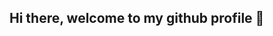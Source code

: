## Hi there, welcome to my github profile 👋

<!--
**sh-sofi/sh-sofi** is a ✨ _special_ ✨ repository because its `README.md` (this file) appears on your GitHub profile.

Here are some ideas to get you started:

- 🌱 I am a FullStack Trainee Developer with a unique combination of technical expertise and creative vision. After 8 years of experience as a graphic designer, including leading a design team, I discovered my passion for programming, which has become my new professional focus.
- 🏆My goal at this moment is to continue improving my FullStack development skills and to learn Python.
- 👯 I’m looking to collaborate on ...
- 🤔 I’m looking for help with ...
- 💬 Ask me about ...
- 📫 How to reach me: ...
- 😄 Pronouns: ...
- ⚡ Fun fact: ...
-->
